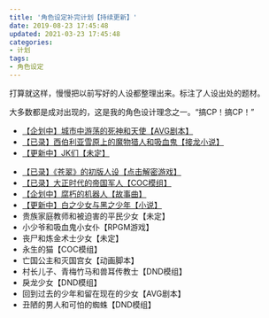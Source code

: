 ```yaml
---
title: '角色设定补完计划【持续更新】'
date: 2019-08-23 17:45:48
updated: 2021-03-23 17:45:48
categories:
- 计划
tags:
- 角色设定
---
```


打算就这样，慢慢把以前写好的人设都整理出来。标注了人设出处的题材。

大多数都是成对出现的，这是我的角色设计理念之一。“搞CP！搞CP！”

- [【企划中】城市中游荡的死神和天使【AVG剧本】](https://skmtjun.github.io/2019/08/21/2019-08-21-16-15-51%E4%BC%81%E5%88%92/)
- [【已录】西伯利亚雪原上的魔物猎人和吸血鬼【接龙小说】](https://skmtjun.github.io/2019/08/22/2019-08-22-18-40-32%E4%BA%BA%E8%AE%BE/)
- [【更新中】JK们【未定】](https://skmtjun.github.io/2019/08/26/2019-08-26-23-06-12%E4%BA%BA%E8%AE%BE/)
<!--more-->
- [【已录】《苍翠》的初版人设【点击解密游戏】](https://skmtjun.github.io/2019/08/23/2019-08-23-11-44-16%E4%BA%BA%E8%AE%BE/)
- [【已录】大正时代的帝国军人【COC模组】](https://skmtjun.github.io/2019/08/28/2019-08-28-21-52-04%E4%BA%BA%E8%AE%BE/)
- [【企划中】腐朽的机器人【故事曲】](https://skmtjun.github.io/2019/08/25/2019-08-25-17-56-31%E4%BC%81%E5%88%92/)
- [【更新中】白之少女与黑之少年【小说】](https://skmtjun.github.io/2019/09/05/2019-09-05-11-08-34%E4%BA%BA%E8%AE%BE/)
- 贵族家庭教师和被迫害的平民少女【未定】
- 小少爷和吸血鬼小女仆【RPGM游戏】
- 丧尸和炼金术士少女【未定】
- 永生的猫【COC模组】
- 亡国公主和灭国宫女【动画脚本】
- 村长儿子、青梅竹马和兽耳传教士【DND模组】
- 戾龙少女【DND模组】
- 回到过去的少年和留在现在的少女【AVG剧本】
- 丑陋的男人和可怕的蜘蛛【DND模组】